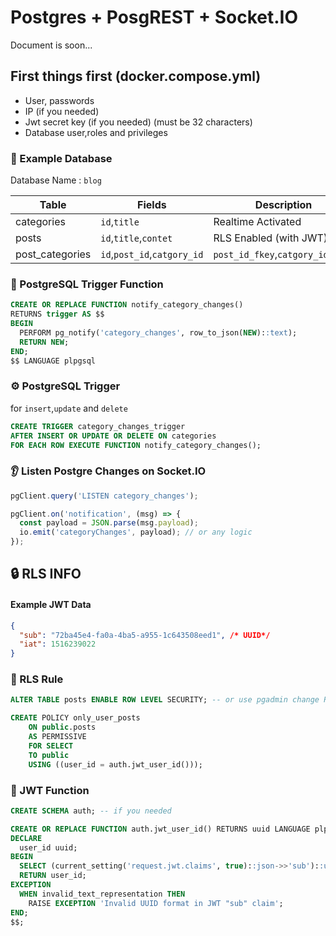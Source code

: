# Postgres + PosgREST + Socket.IO

Document is soon...

## First things first (docker.compose.yml)
- User, passwords
- IP (if you needed)
- Jwt secret key (if you needed) (must be 32 characters)
- Database user,roles and privileges


### 💾 Example Database

Database Name : `blog`

| Table | Fields | Description |
| ------ | ------ | ------ |
| categories | `id`,`title` | Realtime Activated |
| posts | `id`,`title`,`contet` | RLS Enabled (with JWT) |
| post_categories | `id`,`post_id`,`catgory_id` | `post_id_fkey`,`catgory_id_fkey`  |


### 🔨 PostgreSQL Trigger Function

```sql
CREATE OR REPLACE FUNCTION notify_category_changes()
RETURNS trigger AS $$
BEGIN
  PERFORM pg_notify('category_changes', row_to_json(NEW)::text);
  RETURN NEW;
END;
$$ LANGUAGE plpgsql
```

### ⚙️ PostgreSQL Trigger

for `insert`,`update` and `delete`

```sql
CREATE TRIGGER category_changes_trigger
AFTER INSERT OR UPDATE OR DELETE ON categories
FOR EACH ROW EXECUTE FUNCTION notify_category_changes();
```

### 👂 Listen Postgre Changes on Socket.IO

```js
pgClient.query('LISTEN category_changes');

pgClient.on('notification', (msg) => {
  const payload = JSON.parse(msg.payload);
  io.emit('categoryChanges', payload); // or any logic
});
```


## 🔒 RLS INFO

#### Example JWT Data
```json
{
  "sub": "72ba45e4-fa0a-4ba5-a955-1c643508eed1", /* UUID*/
  "iat": 1516239022
}
```

### 🔰 RLS Rule

```sql
ALTER TABLE posts ENABLE ROW LEVEL SECURITY; -- or use pgadmin change RLS enabled
```

```sql
CREATE POLICY only_user_posts
    ON public.posts
    AS PERMISSIVE
    FOR SELECT
    TO public
    USING ((user_id = auth.jwt_user_id()));
```

### 🔨 JWT Function

```sql
CREATE SCHEMA auth; -- if you needed
```

```sql
CREATE OR REPLACE FUNCTION auth.jwt_user_id() RETURNS uuid LANGUAGE plpgsql STABLE AS $$
DECLARE
  user_id uuid;
BEGIN
  SELECT (current_setting('request.jwt.claims', true)::json->>'sub')::uuid INTO user_id;
  RETURN user_id;
EXCEPTION
  WHEN invalid_text_representation THEN
    RAISE EXCEPTION 'Invalid UUID format in JWT "sub" claim';
END;
$$;
```

